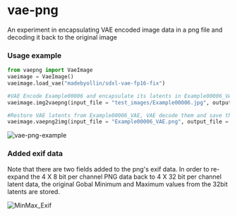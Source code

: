 # vae-png
An experiment in encapsulating VAE encoded image data in a png file and decoding it back to the original image

### Usage example

```python
from vaepng import VaeImage
vaeimage = VaeImage()
vaeimage.load_vae("madebyollin/sdxl-vae-fp16-fix")

#VAE Encode Example00006 and encapsulate its latents in Example00006_VAE
vaeimage.img2vaepng(input_file = "test_images/Example00006.jpg", output_file = "Example00006_VAE.png")

#Restore VAE latents from Example00006_VAE, VAE decode them and save the result as Example00006_VAE_decoded
vaeimage.vaepng2img(input_file = "Example00006_VAE.png", output_file = "Example00006_VAE_decoded.jpg")

```
![vae-png-example](https://github.com/Norod/vae-png/assets/3617152/f63378fd-c13e-4053-87a9-2007ef2b53b2)

### Added exif data

Note that there are two fields added to the png's exif data.
In order to re-expand the 4 X 8 bit per channel PNG data back to 4 X 32 bit per channel latent data, the original Gobal Minimum and Maximum values from the 32bit latents are stored.

![MinMax_Exif](https://github.com/Norod/vae-png/assets/3617152/c654cc72-beeb-44ed-8168-6df47b2724bb)
